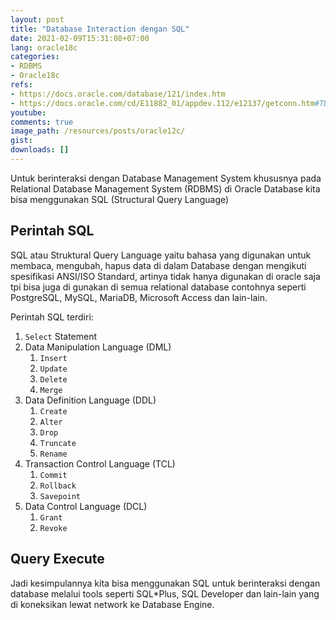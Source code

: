 ```yaml
---
layout: post
title: "Database Interaction dengan SQL"
date: 2021-02-09T15:31:08+07:00
lang: oracle18c
categories:
- RDBMS
- Oracle18c
refs: 
- https://docs.oracle.com/database/121/index.htm
- https://docs.oracle.com/cd/E11882_01/appdev.112/e12137/getconn.htm#TDPJD127
youtube: 
comments: true
image_path: /resources/posts/oracle12c/
gist: 
downloads: []
---
```



Untuk berinteraksi dengan Database Management System khususnya pada Relational Database Management System (RDBMS) di Oracle Database kita bisa menggunakan SQL (Structural Query Language)

## Perintah SQL

SQL atau Struktural Query Language yaitu bahasa yang digunakan untuk membaca, mengubah, hapus data di dalam Database dengan mengikuti spesifikasi ANSI/ISO Standard, artinya tidak hanya digunakan di oracle saja tpi bisa juga di gunakan di semua relational database contohnya seperti PostgreSQL, MySQL, MariaDB, Microsoft Access dan lain-lain.

Perintah SQL terdiri:

1. `Select` Statement
2. Data Manipulation Language (DML)
    1. `Insert`
    2. `Update`
    3. `Delete`
    4. `Merge`
3. Data Definition Language (DDL)
    1. `Create`
    2. `Alter`
    3. `Drop`
    4. `Truncate`
    5. `Rename`
4. Transaction Control Language (TCL)
    1. `Commit`
    2. `Rollback`
    3. `Savepoint`
5. Data Control Language (DCL)
    1. `Grant`
    2. `Revoke`

## Query Execute

Jadi kesimpulannya kita bisa menggunakan SQL untuk berinteraksi dengan database melalui tools seperti SQL*Plus, SQL Developer dan lain-lain yang di koneksikan lewat network ke Database Engine.
